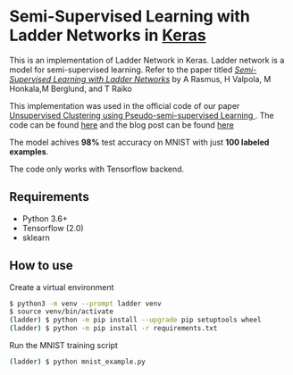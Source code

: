 # Semi-Supervised Learning with Ladder Networks in <u>Keras</u>

This is an implementation of Ladder Network in Keras. Ladder network is a model for semi-supervised learning. Refer to the paper titled [_Semi-Supervised Learning with Ladder Networks_](http://arxiv.org/abs/1507.02672) by A Rasmus, H Valpola, M Honkala,M Berglund, and T Raiko

This implementation was used in the official code of our paper  [Unsupervised Clustering using Pseudo-semi-supervised Learning
](https://openreview.net/pdf?id=rJlnxkSYPS). The code can be found [here](https://github.com/divamgupta/deep_clustering_kingdra) and the blog post can be found [here](https://divamgupta.com/unsupervised-learning/2020/10/31/pseudo-semi-supervised-learning-for-unsupervised-clustering.html)

The model achives **98%** test accuracy on MNIST with just **100 labeled examples**. 

The code only works with Tensorflow backend.


## Requirements

- Python 3.6+
- Tensorflow (2.0)
- sklearn 


## How to use

Create a virtual environment

```bash
$ python3 -m venv --prompt ladder venv
$ source venv/bin/activate
(ladder) $ python -m pip install --upgrade pip setuptools wheel
(ladder) $ python -m pip install -r requirements.txt
```

Run the MNIST training script

```bash
(ladder) $ python mnist_example.py
```
